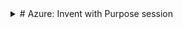 <details>
   <summary> # Azure: Invent with Purpose session </summary>

## Azure Kubernetes
* ak8s now "enterprise grade" according to MSFT
* General Availability of Container Services

## Cosmos DB
* Free tier announced - 1st 400 RUs of throughput and x GB free
* Serverless pricing
* Auto-scale to maintain single digit ms
* **Capable of trillions of events per second**

## Azure Cognitive Services
* Vision, Speech, Search, Language, Decision
* Pre-built models you can use with zero knowledge of ML
* Enhanced container support
* "Personalizer" is the only AI unsupervised model
* "Personalizer Apprentice" is a new mode

## Power Platform
* Allows developers to blend Microsoft 365 + Dynamics 365 + Azure

## Power Apps - low/no code tool for "citizen developers"
https://github.com/jeffhollan

Demo: Power App in Teams -> API Mgmt servioce -> Azure k8s -> Azure Cosmos DB. Showed an app on mobile 
* Cosmos DB
* VS2019 - connected to Cosmos DB
   - Add a dependency --> Cosmos DB and VS2019 brings in connections
   - VS2019 gives you GUI option to use Azure Key Vault so you never ever need to see a pssword
   - Cosmos DB SDK installed
* New tool: **HttpRepl** - allows you to browse and work with your local API development using command line
   - ls - lists the endpoints
   - get - runs a get
   - [download HttpRepl](https://github.com/dotnet/HttpRepl)
* Deploy API to Azure Kubernetes Services
* Configure API Management to serve
* Launch Power Apps and build your tool
* Publish to Microsoft Teams
   - You can instantly add any Power App to Teams

</details>
